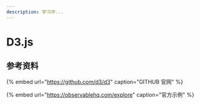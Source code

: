 ```yaml
---
description: 学习中...
---
```


# D3.js

## 参考资料

{% embed url="https://github.com/d3/d3" caption="GITHUB 官网" %}

{% embed url="https://observablehq.com/explore" caption="官方示例" %}





